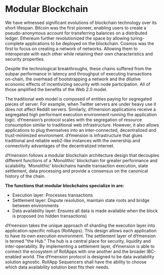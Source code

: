 # Modular Blockchain

We have witnessed significant evolutions of blockchain technology over its short lifespan. Bitcoin was the first pioneer, enabling users to create a pseudo-anonymous account for transferring balances on a distributed ledger. Ethereum further revolutionized the space by allowing turing-complete applications to be deployed on the blockchain. Cosmos was the first to focus on creating a network of networks. Allowing them to interoperate with each other while retaining their own characteristics and security properties.

Despite the technological breakthroughs, these chains suffered from the subpar performance in latency and throughput of executing transactions on-chain, the overhead of bootstrapping a network and the dilutive economic effects of incentivizing security with node participation. All of those amplified the benefits of the Web 2.0 model.

The traditional web model is composed of entities paying for segregated pieces of server. For example, when Twitter servers are under heavy use it does not affect Reddit servers. Similarly, dYmension applications receive a segregated high performant execution environment running the application logic. dYmension’s protocol scales with the segregation of resource consumption similar to traditional web infrastructure. However, it also allows applications to plug themselves into an inter-connected, decentralized and trust-minimized environment. dYmension is infrastructure that glues traditional and reliable web2-like instances with the ownership and connectivity advantages of the decentralized internet.

dYmension follows a modular blockchain architecture design that decouples different functions of a ‘Monolithic’ blockchain for greater performance and scalability. ‘Monolithic’ blockchains handle transaction execution, state settlement, data processing and provide a consensus on the canonical history of the chain.

**The functions that modular blockchains specialize in are:**

- Execution layer: Processes transactions
- Settlement layer: Dispute resolution, maintain state roots and bridge between environments
- Data availability layer: Ensures all data is made available when the block is proposed (no hidden transactions)

dYmension takes the unique approach of sharding the execution layer into application-specific rollups (RollApps). This design allows each application to have its own execution environment. The settlement layer of dYmension is termed "the Hub." The hub is a central place for security, liquidity and inter-operability. By implementing a settlement layer, dYmension is able to connect the ecosystem of RollApps with one another and the broader IBC-enabled world. The dYmension protocol is designed to be data availability solution agnostic. RollApp Sequencers shall have the ability to choose which data availability solution best fits their needs.
